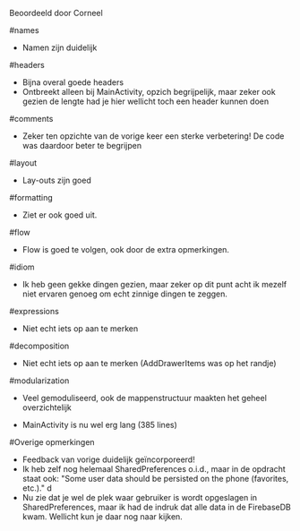 Beoordeeld door Corneel

#names
- Namen zijn duidelijk

#headers
- Bijna overal goede headers
- Ontbreekt alleen bij MainActivity, opzich begrijpelijk, maar zeker ook gezien de lengte had je hier wellicht toch een header kunnen doen

#comments
- Zeker ten opzichte van de vorige keer een sterke verbetering! De code was daardoor beter te begrijpen

#layout
- Lay-outs zijn goed

#formatting
- Ziet er ook goed uit.

#flow
- Flow is goed te volgen, ook door de extra opmerkingen. 

#idiom
- Ik heb geen gekke dingen gezien, maar zeker op dit punt acht ik mezelf niet ervaren genoeg om echt zinnige dingen te zeggen. 

#expressions
- Niet echt iets op aan te merken

#decomposition
- Niet echt iets op aan te merken (AddDrawerItems was op het randje)

#modularization
- Veel gemoduliseerd, ook de mappenstructuur maakten het geheel overzichtelijk 

- MainActivity is nu wel erg lang (385 lines)

#Overige opmerkingen
- Feedback van vorige duidelijk geïncorporeerd!
- Ik heb zelf nog helemaal SharedPreferences o.i.d., maar in de opdracht staat ook: "Some user data should be persisted on the phone (favorites, etc.)." d
- Nu zie dat je wel de plek waar gebruiker is wordt opgeslagen in SharedPreferences, maar ik had de indruk dat alle data in de FirebaseDB kwam. Wellicht kun je daar nog naar kijken.

